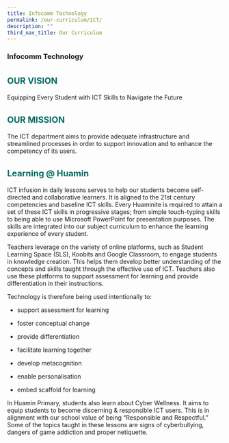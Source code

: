 ```yaml
---
title: Infocomm Technology
permalink: /our-curriculum/ICT/
description: ""
third_nav_title: Our Curriculum
---
```

### **Infocomm Technology**

<b style="color:#016C62; font-size:20px; line-height: 3;">OUR VISION</b><br>
Equipping Every Student with ICT Skills to Navigate the Future

<b style="color:#016C62; font-size:20px; line-height: 3;">OUR MISSION</b><br>
The ICT department aims to provide adequate infrastructure and streamlined processes in order to support innovation and to enhance the competency of its users.

<b style="color:#016C62; font-size:20px; line-height: 3;">Learning @ Huamin</b><br>
ICT infusion in daily lessons serves to help our students become self-directed and collaborative learners. It is aligned to the 21st century competencies and baseline ICT skills. Every Huaminite is required to attain a set of these ICT skills in progressive stages; from simple touch-typing skills to being able to use Microsoft PowerPoint for presentation purposes. The skills are integrated into our subject curriculum to enhance the learning experience of every student.

Teachers leverage on the variety of online platforms, such as Student Learning Space (SLS), Koobits and Google Classroom, to engage students in knowledge creation. This helps them develop better understanding of the concepts and skills taught through the effective use of ICT. Teachers also use these platforms to support assessment for learning and provide differentiation in their instructions.

Technology is therefore being used intentionally to:
* support assessment for learning

* foster conceptual change

* provide differentiation

* facilitate learning together

* develop metacognition

* enable personalisation

* embed scaffold for learning

In Huamin Primary, students also learn about Cyber Wellness. It aims to equip students to become discerning & responsible ICT users. This is in alignment with our school value of being “Responsible and Respectful.” Some of the topics taught in these lessons are signs of cyberbullying, dangers of game addiction and proper netiquette.